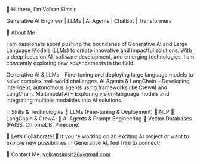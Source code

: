 👋 Hi there, I'm Volkan Simsir


Generative AI Engineer | LLMs | AI Agents | ChatBot | Transformers 

🔹 About Me

I am passionate about pushing the boundaries of Generative AI and Large Language Models (LLMs) to create innovative and impactful solutions. With a deep focus on AI, software development, and emerging technologies, I am constantly exploring new advancements in the field.

Generative AI & LLMs – Fine-tuning and deploying large language models to solve complex real-world challenges.
AI Agents & LangChain – Developing intelligent, autonomous agents using frameworks like CrewAI and LangChain.
Multimodal AI – Exploring vision-language models and integrating multiple modalities into AI solutions.


💡 Skills & Technologies
🔹 LLMs (Fine-tuning & Deployment)
🔹 NLP
🔹 LangChain & CrewAI
🔹 AI Agents & Prompt Engineering
🔹 Vector Databases (FAISS, ChromaDB, Pinecone)

🤝 Let’s Collaborate!
🚀 If you’re working on an exciting AI project or want to explore new possibilities in Generative AI, feel free to connect!

📩 Contact Me: volkansimsir26@gmail.com

